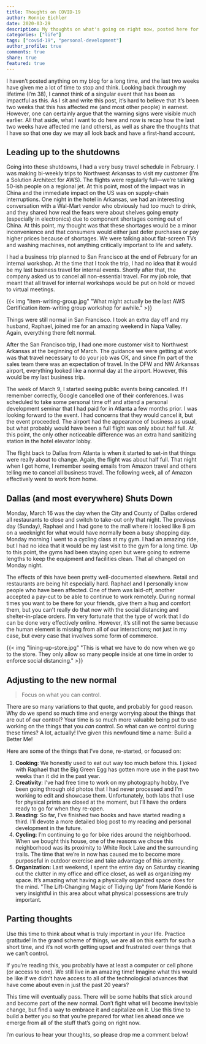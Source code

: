 ```yaml
---
title: Thoughts on COVID-19
author: Ronnie Eichler
date: 2020-03-29
description: My thoughts on what's going on right now, posted here for posterity.
categories: ["life"]
tags: ["covid-19", "personal-development"]
author_profile: true
comments: true
share: true
featured: true
---
```


I haven’t posted anything on my blog for a long time, and the last two weeks have given me a lot of time to stop and think. Looking back through my lifetime (I’m 38), I cannot think of a singular event that has been as impactful as this. As I sit and write this post, it’s hard to believe that it’s been two weeks that this has affected me (and most other people) in earnest. However, one can certainly argue that the warning signs were visible much earlier. All that aside, what I want to do here and now is recap how the last two weeks have affected me (and others), as well as share the thoughts that I have so that one day we may all look back and have a first-hand account.

## Leading up to the shutdowns

Going into these shutdowns, I had a very busy travel schedule in February. I was making bi-weekly trips to Northwest Arkansas to visit my customer (I’m a Solution Architect for AWS). The flights were regularly full—we’re talking 50-ish people on a regional jet. At this point, most of the impact was in China and the immediate impact on the US was on supply-chain interruptions. One night in the hotel in Arkansas, we had an interesting conversation with a Wal-Mart vendor who obviously had too much to drink, and they shared how real the fears were about shelves going empty (especially in electronics) due to component shortages coming out of China. At this point, my thought was that these shortages would be a minor inconvenience and that consumers would either just defer purchases or pay higher prices because of shortages. We were talking about flat-screen TVs and washing machines, not anything critically important to life and safety.

I had a business trip planned to San Francisco at the end of February for an internal workshop. At the time that I took the trip, I had no idea that it would be my last business travel for internal events. Shortly after that, the company asked us to cancel all non-essential travel. For my job role, that meant that all travel for internal workshops would be put on hold or moved to virtual meetings.

{{< img "item-writing-group.jpg" "What might actually be the last AWS Certification item-writing group workshop for awhile." >}}

Things were still normal in San Francisco. I took an extra day off and my husband, Raphael, joined me for an amazing weekend in Napa Valley. Again, everything there felt normal.

After the San Francisco trip, I had one more customer visit to Northwest Arkansas at the beginning of March. The guidance we were getting at work was that travel necessary to do your job was OK, and since I’m part of the sales team there was an expectation of travel. In the DFW and NW Arkansas airport, everything looked like a normal day at the airport. However, this would be my last business trip.

The week of March 9, I started seeing public events being canceled. If I remember correctly, Google cancelled one of their conferences. I was scheduled to take some personal time off and attend a personal development seminar that I had paid for in Atlanta a few months prior. I was looking forward to the event. I had concerns that they would cancel it, but the event proceeded. The airport had the appearance of business as usual, but what probably would have been a full flight was only about half full. At this point, the only other noticeable difference was an extra hand sanitizing station in the hotel elevator lobby.

The flight back to Dallas from Atlanta is when it started to set-in that things were really about to change. Again, the flight was about half full. That night when I got home, I remember seeing emails from Amazon travel and others telling me to cancel all business travel. The following week, all of Amazon effectively went to work from home.

## Dallas (and most everywhere) Shuts Down

Monday, March 16 was the day when the City and County of Dallas ordered all restaurants to close and switch to take-out only that night. The previous day (Sunday), Raphael and I had gone to the mall where it looked like 8 pm on a weeknight for what would have normally been a busy shopping day. Monday morning I went to a cycling class at my gym. I had an amazing ride, but I had no idea that it would be my last visit to the gym for a long time. Up to this point, the gyms had been staying open but were going to extreme lengths to keep the equipment and facilities clean. That all changed on Monday night.

The effects of this have been pretty well-documented elsewhere. Retail and restaurants are being hit especially hard. Raphael and I personally know people who have been affected. One of them was laid-off, another accepted a pay-cut to be able to continue to work remotely. During normal times you want to be there for your friends, give them a hug and comfort them, but you can’t really do that now with the social distancing and shelter-in-place orders. I’m very fortunate that the type of work that I do can be done very effectively online. However, it’s still not the same because the human element is missing from all of our interactions; not just in my case, but every case that involves some form of commerce.

{{< img "lining-up-store.jpg" "This is what we have to do now when we go to the store. They only allow so many people inside at one time in order to enforce social distancing." >}}

## Adjusting to the new normal

> Focus on what you can control.

There are so many variations to that quote, and probably for good reason.
Why do we spend so much time and energy worrying about the things that are out of our control? Your time is so much more valuable being put to use working on the things that you *can* control. So what can we control during these times? A lot, actually! I’ve given this newfound time a name: Build a Better Me!

Here are some of the things that I’ve done, re-started, or focused on:

1. **Cooking**: We honestly used to eat out way too much before this. I joked with Raphael that the Big Green Egg has gotten more use in the past two weeks than it did in the past year.
2. **Creativity**: I’ve had free time to work on my photography hobby. I’ve been going through old photos that I had never processed and I’m working to edit and showcase them. Unfortunately, both labs that I use for physical prints are closed at the moment, but I’ll have the orders ready to go for when they re-open.
3. **Reading**: So far, I’ve finished two books and have started reading a third. I’ll devote a more detailed blog post to my reading and personal development in the future.
4. **Cycling**: I’m continuing to go for bike rides around the neighborhood. When we bought this house, one of the reasons we chose this neighborhood was its proximity to White Rock Lake and the surrounding trails. The time that we’re in now has caused me to become more purposeful in outdoor exercise and take advantage of this amenity.
5. **Organization:** Last weekend, I spent the entire day on Saturday cleaning out the clutter in my office and office closet, as well as organizing my space. It’s amazing what having a physically organized space does for the mind. "The Lift-Changing Magic of Tidying Up" from Marie Kondō is very insightful in this area about what physical possessions are truly important.

## Parting thoughts

Use this time to think about what is truly important in your life. Practice gratitude! In the grand scheme of things, we are all on this earth for such a short time, and it’s not worth getting upset and frustrated over things that we can’t control.

If you’re reading this, you probably have at least a computer or cell phone (or access to one). We still live in an amazing time! Imagine what this would be like if we didn’t have access to all of the technological advances that have come about even in just the past 20 years?

This time will eventually pass. There will be some habits that stick around and become part of the new normal. Don’t fight what will become inevitable change, but find a way to embrace it and capitalize on it. Use this time to build a better you so that you’re prepared for what lies ahead once we emerge from all of the stuff that’s going on right now.

I’m curious to hear your thoughts, so please drop me a comment below!
